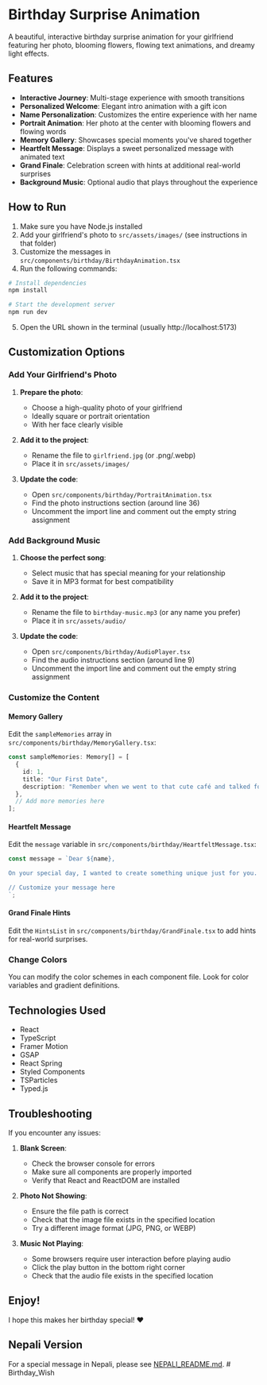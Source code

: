 # Birthday Surprise Animation

A beautiful, interactive birthday surprise animation for your girlfriend featuring her photo, blooming flowers, flowing text animations, and dreamy light effects.

## Features

- **Interactive Journey**: Multi-stage experience with smooth transitions
- **Personalized Welcome**: Elegant intro animation with a gift icon
- **Name Personalization**: Customizes the entire experience with her name
- **Portrait Animation**: Her photo at the center with blooming flowers and flowing words
- **Memory Gallery**: Showcases special moments you've shared together
- **Heartfelt Message**: Displays a sweet personalized message with animated text
- **Grand Finale**: Celebration screen with hints at additional real-world surprises
- **Background Music**: Optional audio that plays throughout the experience

## How to Run

1. Make sure you have Node.js installed
2. Add your girlfriend's photo to `src/assets/images/` (see instructions in that folder)
3. Customize the messages in `src/components/birthday/BirthdayAnimation.tsx`
4. Run the following commands:

```bash
# Install dependencies
npm install

# Start the development server
npm run dev
```

5. Open the URL shown in the terminal (usually http://localhost:5173)

## Customization Options

### Add Your Girlfriend's Photo

1. **Prepare the photo**:
   - Choose a high-quality photo of your girlfriend
   - Ideally square or portrait orientation
   - With her face clearly visible

2. **Add it to the project**:
   - Rename the file to `girlfriend.jpg` (or .png/.webp)
   - Place it in `src/assets/images/`

3. **Update the code**:
   - Open `src/components/birthday/PortraitAnimation.tsx`
   - Find the photo instructions section (around line 36)
   - Uncomment the import line and comment out the empty string assignment

### Add Background Music

1. **Choose the perfect song**:
   - Select music that has special meaning for your relationship
   - Save it in MP3 format for best compatibility

2. **Add it to the project**:
   - Rename the file to `birthday-music.mp3` (or any name you prefer)
   - Place it in `src/assets/audio/`

3. **Update the code**:
   - Open `src/components/birthday/AudioPlayer.tsx`
   - Find the audio instructions section (around line 9)
   - Uncomment the import line and comment out the empty string assignment

### Customize the Content

#### Memory Gallery

Edit the `sampleMemories` array in `src/components/birthday/MemoryGallery.tsx`:

```typescript
const sampleMemories: Memory[] = [
  {
    id: 1,
    title: "Our First Date",
    description: "Remember when we went to that cute café and talked for hours? Time flew by so fast with you."
  },
  // Add more memories here
];
```

#### Heartfelt Message

Edit the `message` variable in `src/components/birthday/HeartfeltMessage.tsx`:

```typescript
const message = `Dear ${name},

On your special day, I wanted to create something unique just for you.

// Customize your message here
`;
```

#### Grand Finale Hints

Edit the `HintsList` in `src/components/birthday/GrandFinale.tsx` to add hints for real-world surprises.

### Change Colors

You can modify the color schemes in each component file. Look for color variables and gradient definitions.

## Technologies Used

- React
- TypeScript
- Framer Motion
- GSAP
- React Spring
- Styled Components
- TSParticles
- Typed.js

## Troubleshooting

If you encounter any issues:

1. **Blank Screen**:
   - Check the browser console for errors
   - Make sure all components are properly imported
   - Verify that React and ReactDOM are installed

2. **Photo Not Showing**:
   - Ensure the file path is correct
   - Check that the image file exists in the specified location
   - Try a different image format (JPG, PNG, or WEBP)

3. **Music Not Playing**:
   - Some browsers require user interaction before playing audio
   - Click the play button in the bottom right corner
   - Check that the audio file exists in the specified location

## Enjoy!

I hope this makes her birthday special! ❤️

## Nepali Version

For a special message in Nepali, please see [NEPALI_README.md](NEPALI_README.md).
#   B i r t h d a y _ W i s h 
 
 